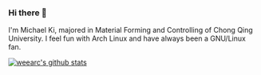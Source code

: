 ### Hi there 👋
I'm Michael Ki, majored in Material Forming and Controlling of Chong Qing University.
I feel fun with Arch Linux and have always been a GNU/Linux fan.
<!--
**weearc/weearc** is a ✨ _special_ ✨ repository because its `README.md` (this file) appears on your GitHub profile.

Here are some ideas to get you started:

- 🔭 I’m currently working on ...
- 🌱 I’m currently learning ...
- 👯 I’m looking to collaborate on ...
- 🤔 I’m looking for help with ...
- 💬 Ask me about ...
- 📫 How to reach me: ...
- 😄 Pronouns: ...
- ⚡ Fun fact: ...
-->
[![weearc's github stats](https://github-readme-stats.vercel.app/api?username=weearc&show_icons=true&count_private=true&include_all_commits=true&hide=contribs,prs)](https://github.com/weearc/github-readme-stats)
